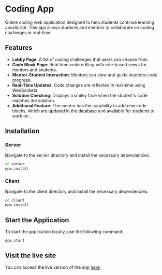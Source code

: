# Coding App

Online coding web application designed to help students continue learning JavaScript. 
This app allows students and mentors to collaborate on coding challenges in real-time.

## Features

- **Lobby Page**: A list of coding challenges that users can choose from.
- **Code Block Page**: Real-time code editing with role-based views for mentors and students.
- **Mentor-Student Interaction**: Mentors can view and guide students code progress.
- **Real-Time Updates**: Code changes are reflected in real-time using WebSockets.
- **Solution Checking**: Displays a smiley face when the student's code matches the solution.
- **Additional Feature**: The mentor has the capability to add new code blocks, which are updated in the database and available for students to work on.

## Installation

### Server

Navigate to the server directory and install the necessary dependencies:

```sh
cd server
npm install
```

### Client

Navigate to the client directory and install the necessary dependencies:

```sh
cd client
npm install
```

## Start the Application

To start the application locally, use the following command:

```sh
npm start
```

## Visit the live site
You can access the live version of the app [here](https://coding-app.netlify.app/).


